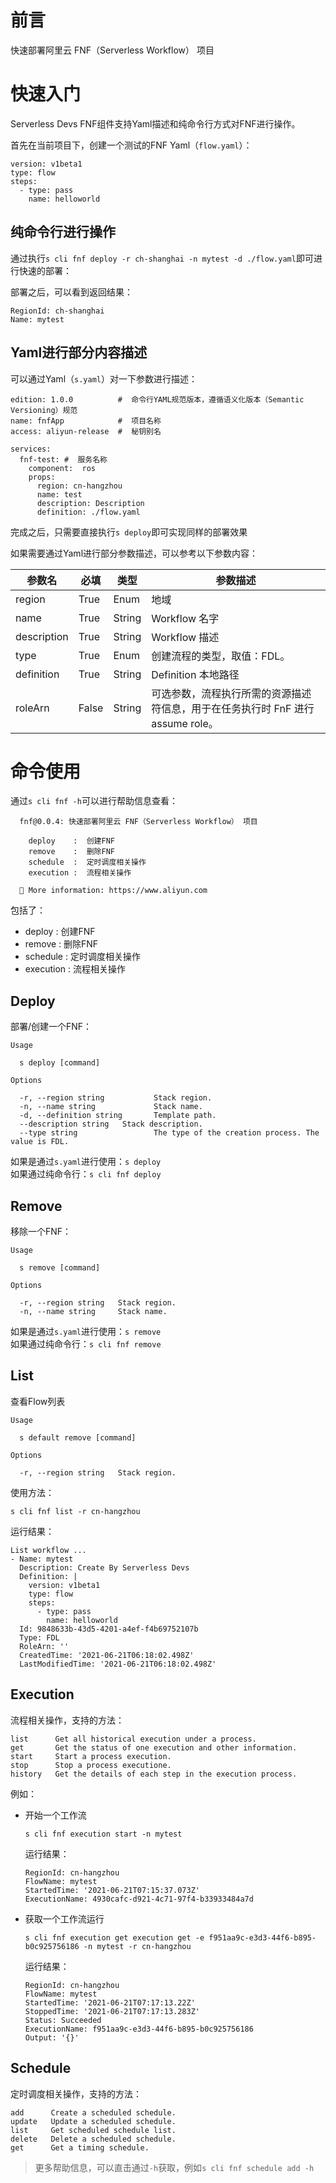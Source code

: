 # 前言

快速部署阿里云 FNF（Serverless Workflow） 项目


# 快速入门

Serverless Devs FNF组件支持Yaml描述和纯命令行方式对FNF进行操作。

首先在当前项目下，创建一个测试的FNF Yaml（`flow.yaml`）：

```
version: v1beta1
type: flow
steps:
  - type: pass
    name: helloworld

```

## 纯命令行进行操作

通过执行`s cli fnf deploy -r ch-shanghai -n mytest -d ./flow.yaml`即可进行快速的部署：

部署之后，可以看到返回结果：

```
RegionId: ch-shanghai
Name: mytest
```

## Yaml进行部分内容描述

可以通过Yaml（`s.yaml`）对一下参数进行描述：

```
edition: 1.0.0          #  命令行YAML规范版本，遵循语义化版本（Semantic Versioning）规范
name: fnfApp            #  项目名称
access: aliyun-release  #  秘钥别名

services:
  fnf-test: #  服务名称
    component:  ros
    props:
      region: cn-hangzhou
      name: test
      description: Description
      definition: ./flow.yaml
```

完成之后，只需要直接执行`s deploy`即可实现同样的部署效果

如果需要通过Yaml进行部分参数描述，可以参考以下参数内容：

| 参数名 |  必填  |  类型  |  参数描述  |
| --- |  ---  |  ---  |  ---  |
| region | True | Enum | 地域 |
| name | True | String | Workflow 名字 |
| description | True | String | Workflow 描述 |
| type | True | Enum | 创建流程的类型，取值：FDL。 |
| definition | True | String | Definition 本地路径 |
| roleArn | False | String | 可选参数，流程执行所需的资源描述符信息，用于在任务执行时 FnF 进行 assume role。 |

# 命令使用

通过`s cli fnf -h`可以进行帮助信息查看：
```
  fnf@0.0.4: 快速部署阿里云 FNF（Serverless Workflow） 项目

    deploy    :  创建FNF
    remove    :  删除FNF
    schedule  :  定时调度相关操作
    execution :  流程相关操作

  🧭 More information: https://www.aliyun.com
```

包括了：
- deploy    :  创建FNF
- remove    :  删除FNF
- schedule  :  定时调度相关操作
- execution :  流程相关操作

## Deploy

部署/创建一个FNF：

```
Usage

  s deploy [command] 

Options

  -r, --region string           Stack region.                                       
  -n, --name string             Stack name.                                         
  -d, --definition string       Template path.                                      
  --description string   Stack description.                                  
  --type string                 The type of the creation process. The value is FDL. 
```

如果是通过`s.yaml`进行使用：`s deploy`   
如果通过纯命令行：`s cli fnf deploy`

## Remove

移除一个FNF：

```
Usage

  s remove [command] 

Options

  -r, --region string   Stack region. 
  -n, --name string     Stack name.
```

如果是通过`s.yaml`进行使用：`s remove`   
如果通过纯命令行：`s cli fnf remove`

## List

查看Flow列表

```
Usage

  s default remove [command] 

Options

  -r, --region string   Stack region. 
```

使用方法：

```
s cli fnf list -r cn-hangzhou
```

运行结果：

```
List workflow ... 
- Name: mytest
  Description: Create By Serverless Devs
  Definition: |
    version: v1beta1
    type: flow
    steps:
      - type: pass
        name: helloworld
  Id: 9848633b-43d5-4201-a4ef-f4b69752107b
  Type: FDL
  RoleArn: ''
  CreatedTime: '2021-06-21T06:18:02.498Z'
  LastModifiedTime: '2021-06-21T06:18:02.498Z'
```


## Execution

流程相关操作，支持的方法：
      
```
list      Get all historical execution under a process.          
get       Get the status of one execution and other information. 
start     Start a process execution.                             
stop      Stop a process executione.                             
history   Get the details of each step in the execution process.    
```

例如：

- 开始一个工作流

    ```
    s cli fnf execution start -n mytest
    ```
    
    运行结果：
    
    ```
    RegionId: cn-hangzhou
    FlowName: mytest
    StartedTime: '2021-06-21T07:15:37.073Z'
    ExecutionName: 4930cafc-d921-4c71-97f4-b33933484a7d
    ```

- 获取一个工作流运行

    ```
    s cli fnf execution get execution get -e f951aa9c-e3d3-44f6-b895-b0c925756186 -n mytest -r cn-hangzhou
    ```
    
    运行结果：
    
    ```
    RegionId: cn-hangzhou
    FlowName: mytest
    StartedTime: '2021-06-21T07:17:13.22Z'
    StoppedTime: '2021-06-21T07:17:13.283Z'
    Status: Succeeded
    ExecutionName: f951aa9c-e3d3-44f6-b895-b0c925756186
    Output: '{}'
    ```
    
## Schedule

定时调度相关操作，支持的方法：

```
add      Create a scheduled schedule. 
update   Update a scheduled schedule. 
list     Get scheduled schedule list. 
delete   Delete a scheduled schedule. 
get      Get a timing schedule.     
```


> 更多帮助信息，可以直击通过`-h`获取，例如`s cli fnf schedule add -h`
